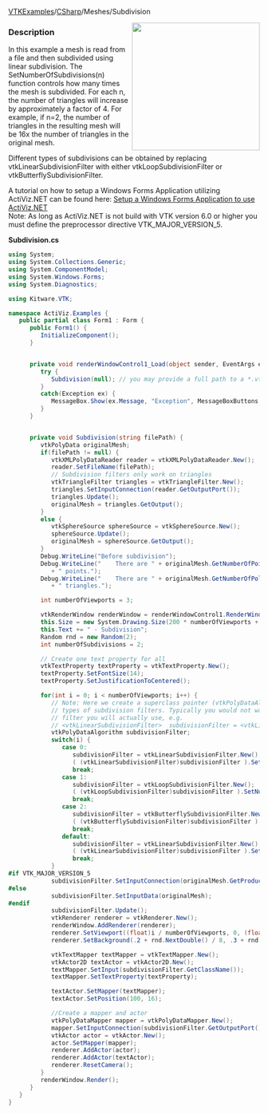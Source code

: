 [VTKExamples](Home)/[CSharp](CSharp)/Meshes/Subdivision

<img align="right" src="https://github.com/lorensen/VTKExamples/raw/master/Testing/Baseline/Meshes/TestSubdivision.png" width="256" />

### Description
<p>In this example a mesh is read from a file and then subdivided using linear subdivision. The SetNumberOfSubdivisions(n) function controls how many times the mesh is subdivided. For each n, the number of triangles will increase by approximately a factor of 4. For example, if n=2, the number of triangles in the resulting mesh will be 16x the number of triangles in the original mesh.<br />

Different types of subdivisions can be obtained by replacing vtkLinearSubdivisionFilter with either vtkLoopSubdivisionFilter or vtkButterflySubdivisionFilter.</p>A tutorial on how to setup a Windows Forms Application utilizing ActiViz.NET can be found here: [Setup a Windows Forms Application to use ActiViz.NET](http://www.vtk.org/Wiki/VTK/CSharp/ActiViz.NET)<br />
Note: As long as ActiViz.NET is not build with VTK version 6.0 or higher you must define the preprocessor directive VTK_MAJOR_VERSION_5.

**Subdivision.cs**
```csharp
using System;
using System.Collections.Generic;
using System.ComponentModel;
using System.Windows.Forms;
using System.Diagnostics;

using Kitware.VTK;

namespace ActiViz.Examples {
   public partial class Form1 : Form {
      public Form1() {
         InitializeComponent();
      }


      private void renderWindowControl1_Load(object sender, EventArgs e) {
         try {
            Subdivision(null); // you may provide a full path to a *.vtu file
         }
         catch(Exception ex) {
            MessageBox.Show(ex.Message, "Exception", MessageBoxButtons.OK);
         }
      }


      private void Subdivision(string filePath) {
         vtkPolyData originalMesh;
         if(filePath != null) {
            vtkXMLPolyDataReader reader = vtkXMLPolyDataReader.New();
            reader.SetFileName(filePath);
            // Subdivision filters only work on triangles
            vtkTriangleFilter triangles = vtkTriangleFilter.New();
            triangles.SetInputConnection(reader.GetOutputPort());
            triangles.Update();
            originalMesh = triangles.GetOutput();
         }
         else {
            vtkSphereSource sphereSource = vtkSphereSource.New();
            sphereSource.Update();
            originalMesh = sphereSource.GetOutput();
         }
         Debug.WriteLine("Before subdivision");
         Debug.WriteLine("    There are " + originalMesh.GetNumberOfPoints()
            + " points.");
         Debug.WriteLine("    There are " + originalMesh.GetNumberOfPolys()
            + " triangles.");

         int numberOfViewports = 3;

         vtkRenderWindow renderWindow = renderWindowControl1.RenderWindow;
         this.Size = new System.Drawing.Size(200 * numberOfViewports + 12, 252);
         this.Text += " - Subdivision";
         Random rnd = new Random(2);
         int numberOfSubdivisions = 2;

         // Create one text property for all
         vtkTextProperty textProperty = vtkTextProperty.New();
         textProperty.SetFontSize(14);
         textProperty.SetJustificationToCentered();

         for(int i = 0; i < numberOfViewports; i++) {
            // Note: Here we create a superclass pointer (vtkPolyDataAlgorithm) so that we can easily instantiate different
            // types of subdivision filters. Typically you would not want to do this, but rather create the pointer to be the type
            // filter you will actually use, e.g. 
            // <vtkLinearSubdivisionFilter>  subdivisionFilter = <vtkLinearSubdivisionFilter>.New();
            vtkPolyDataAlgorithm subdivisionFilter;
            switch(i) {
               case 0:
                  subdivisionFilter = vtkLinearSubdivisionFilter.New();
                  ( (vtkLinearSubdivisionFilter)subdivisionFilter ).SetNumberOfSubdivisions(numberOfSubdivisions);
                  break;
               case 1:
                  subdivisionFilter = vtkLoopSubdivisionFilter.New();
                  ( (vtkLoopSubdivisionFilter)subdivisionFilter ).SetNumberOfSubdivisions(numberOfSubdivisions);
                  break;
               case 2:
                  subdivisionFilter = vtkButterflySubdivisionFilter.New();
                  ( (vtkButterflySubdivisionFilter)subdivisionFilter ).SetNumberOfSubdivisions(numberOfSubdivisions);
                  break;
               default:
                  subdivisionFilter = vtkLinearSubdivisionFilter.New();
                  ( (vtkLinearSubdivisionFilter)subdivisionFilter ).SetNumberOfSubdivisions(numberOfSubdivisions);
                  break;
            }
#if VTK_MAJOR_VERSION_5
            subdivisionFilter.SetInputConnection(originalMesh.GetProducerPort());
#else
            subdivisionFilter.SetInputData(originalMesh);
#endif
            subdivisionFilter.Update();
            vtkRenderer renderer = vtkRenderer.New();
            renderWindow.AddRenderer(renderer);
            renderer.SetViewport((float)i / numberOfViewports, 0, (float)( i + 1 ) / numberOfViewports, 1);
            renderer.SetBackground(.2 + rnd.NextDouble() / 8, .3 + rnd.NextDouble() / 8, .4 + rnd.NextDouble() / 8);

            vtkTextMapper textMapper = vtkTextMapper.New();
            vtkActor2D textActor = vtkActor2D.New();
            textMapper.SetInput(subdivisionFilter.GetClassName());
            textMapper.SetTextProperty(textProperty);

            textActor.SetMapper(textMapper);
            textActor.SetPosition(100, 16);

            //Create a mapper and actor
            vtkPolyDataMapper mapper = vtkPolyDataMapper.New();
            mapper.SetInputConnection(subdivisionFilter.GetOutputPort());
            vtkActor actor = vtkActor.New();
            actor.SetMapper(mapper);
            renderer.AddActor(actor);
            renderer.AddActor(textActor);
            renderer.ResetCamera();
         }
         renderWindow.Render();
      }
   }
}
```
